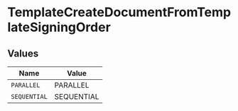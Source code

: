 # TemplateCreateDocumentFromTemplateSigningOrder


## Values

| Name         | Value        |
| ------------ | ------------ |
| `PARALLEL`   | PARALLEL     |
| `SEQUENTIAL` | SEQUENTIAL   |